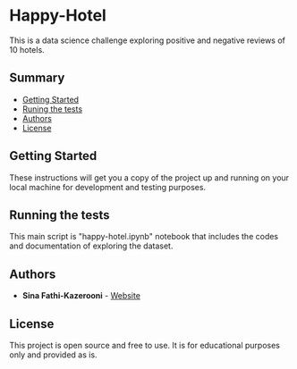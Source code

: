 # Happy-Hotel
 
This is a data science challenge exploring positive and negative reviews of 10 hotels.

## Summary

  - [Getting Started](#getting-started)
  - [Runing the tests](#running-the-tests)
  - [Authors](#authors)
  - [License](#license)

## Getting Started

These instructions will get you a copy of the project up and running on
your local machine for development and testing purposes. 

## Running the tests

This main script is "happy-hotel.ipynb" notebook that includes the codes and documentation of exploring the dataset.

## Authors

  - **Sina Fathi-Kazerooni** - 
    [Website](https://sinafathi.com)


## License

This project is open source and free to use. It is for educational purposes only and provided as is.
